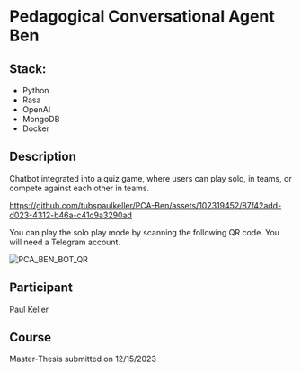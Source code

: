 # Pedagogical Conversational Agent Ben

## Stack:
- Python
- Rasa
- OpenAI
- MongoDB
- Docker

## Description
Chatbot integrated into a quiz game, where users can play solo, in teams, or compete against each other in teams.

https://github.com/tubspaulkeller/PCA-Ben/assets/102319452/87f42add-d023-4312-b46a-c41c9a3290ad

You can play the solo play mode by scanning the following QR code. You will need a Telegram account.

![PCA_BEN_BOT_QR](https://github.com/tubspaulkeller/PCA-Ben/assets/102319452/c3311aa7-cfcf-4894-84af-74e8a7c86c26)

## Participant 
Paul Keller 

## Course 
Master-Thesis submitted on 12/15/2023

